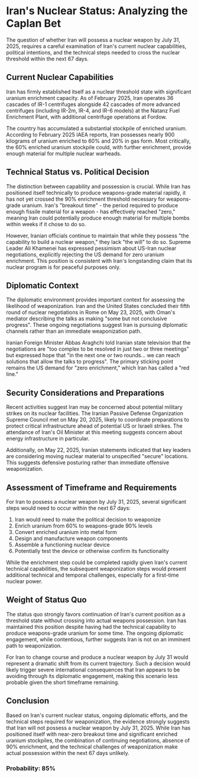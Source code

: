 # Iran's Nuclear Status: Analyzing the Caplan Bet

The question of whether Iran will possess a nuclear weapon by July 31, 2025, requires a careful examination of Iran's current nuclear capabilities, political intentions, and the technical steps needed to cross the nuclear threshold within the next 67 days.

## Current Nuclear Capabilities

Iran has firmly established itself as a nuclear threshold state with significant uranium enrichment capacity. As of February 2025, Iran operates 36 cascades of IR-1 centrifuges alongside 42 cascades of more advanced centrifuges (including IR-2m, IR-4, and IR-6 models) at the Natanz Fuel Enrichment Plant, with additional centrifuge operations at Fordow.

The country has accumulated a substantial stockpile of enriched uranium. According to February 2025 IAEA reports, Iran possesses nearly 900 kilograms of uranium enriched to 60% and 20% in gas form. Most critically, the 60% enriched uranium stockpile could, with further enrichment, provide enough material for multiple nuclear warheads.

## Technical Status vs. Political Decision

The distinction between capability and possession is crucial. While Iran has positioned itself technically to produce weapons-grade material rapidly, it has not yet crossed the 90% enrichment threshold necessary for weapons-grade uranium. Iran's "breakout time" - the period required to produce enough fissile material for a weapon - has effectively reached "zero," meaning Iran could potentially produce enough material for multiple bombs within weeks if it chose to do so.

However, Iranian officials continue to maintain that while they possess "the capability to build a nuclear weapon," they lack "the will" to do so. Supreme Leader Ali Khamenei has expressed pessimism about US-Iran nuclear negotiations, explicitly rejecting the US demand for zero uranium enrichment. This position is consistent with Iran's longstanding claim that its nuclear program is for peaceful purposes only.

## Diplomatic Context

The diplomatic environment provides important context for assessing the likelihood of weaponization. Iran and the United States concluded their fifth round of nuclear negotiations in Rome on May 23, 2025, with Oman's mediator describing the talks as making "some but not conclusive progress". These ongoing negotiations suggest Iran is pursuing diplomatic channels rather than an immediate weaponization path.

Iranian Foreign Minister Abbas Araghchi told Iranian state television that the negotiations are "too complex to be resolved in just two or three meetings" but expressed hope that "in the next one or two rounds... we can reach solutions that allow the talks to progress". The primary sticking point remains the US demand for "zero enrichment," which Iran has called a "red line."

## Security Considerations and Preparations

Recent activities suggest Iran may be concerned about potential military strikes on its nuclear facilities. The Iranian Passive Defense Organization Supreme Council met on May 20, 2025, likely to coordinate preparations to protect critical infrastructure ahead of potential US or Israeli strikes. The attendance of Iran's Oil Minister at this meeting suggests concern about energy infrastructure in particular.

Additionally, on May 22, 2025, Iranian statements indicated that key leaders are considering moving nuclear material to unspecified "secure" locations. This suggests defensive posturing rather than immediate offensive weaponization.

## Assessment of Timeframe and Requirements

For Iran to possess a nuclear weapon by July 31, 2025, several significant steps would need to occur within the next 67 days:

1. Iran would need to make the political decision to weaponize
2. Enrich uranium from 60% to weapons-grade 90% levels
3. Convert enriched uranium into metal form
4. Design and manufacture weapon components
5. Assemble a functioning nuclear device
6. Potentially test the device or otherwise confirm its functionality

While the enrichment step could be completed rapidly given Iran's current technical capabilities, the subsequent weaponization steps would present additional technical and temporal challenges, especially for a first-time nuclear power.

## Weight of Status Quo

The status quo strongly favors continuation of Iran's current position as a threshold state without crossing into actual weapons possession. Iran has maintained this position despite having had the technical capability to produce weapons-grade uranium for some time. The ongoing diplomatic engagement, while contentious, further suggests Iran is not on an imminent path to weaponization.

For Iran to change course and produce a nuclear weapon by July 31 would represent a dramatic shift from its current trajectory. Such a decision would likely trigger severe international consequences that Iran appears to be avoiding through its diplomatic engagement, making this scenario less probable given the short timeframe remaining.

## Conclusion

Based on Iran's current nuclear status, ongoing diplomatic efforts, and the technical steps required for weaponization, the evidence strongly suggests that Iran will not possess a nuclear weapon by July 31, 2025. While Iran has positioned itself with near-zero breakout time and significant enriched uranium stockpiles, the combination of continuing negotiations, absence of 90% enrichment, and the technical challenges of weaponization make actual possession within the next 67 days unlikely.

### Probability: 85%